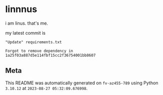 # linnnus

i am linus. that's me.

my latest commit is

```
"Update" requirements.txt

Forgot to remove dependency in 1a25f03a887d5e114fbf15cc2f36754001bb8607
```

## Meta

This README was automatically generated on `fv-az455-789` using Python
`3.10.12` at `2023-08-27 05:32:09.676998`.
